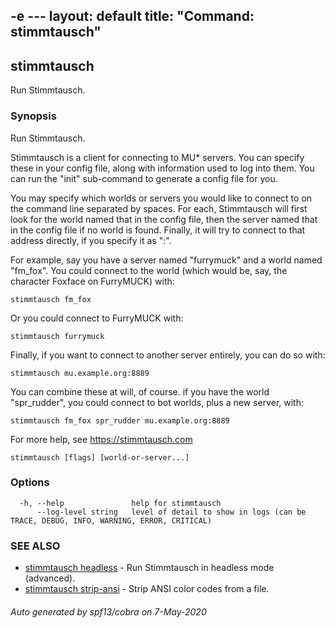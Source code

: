 -e ---
layout: default
title: "Command: stimmtausch"
---


## stimmtausch

Run Stimmtausch.

### Synopsis

Run Stimmtausch.
	
Stimmtausch is a client for connecting to MU* servers. You can specify these in
your config file, along with information used to log into them. You can run the
"init" sub-command to generate a config file for you.

You may specify which worlds or servers you would like to connect to on the
command line separated by spaces. For each, Stimmtausch will first look for the
world named that in the config file, then the server named that in the config
file if no world is found. Finally, it will try to connect to that address
directly, if you specify it as "<host>:<port>".

For example, say you have a server named "furrymuck" and a world named "fm_fox".
You could connect to the world (which would be, say, the character Foxface on
FurryMUCK) with:

    stimmtausch fm_fox
	
Or you could connect to FurryMUCK with:

    stimmtausch furrymuck
	
Finally, if you want to connect to another server entirely, you can do so with:

    stimmtausch mu.example.org:8889
	
You can combine these at will, of course. if you have the world "spr_rudder",
you could connect to bot worlds, plus a new server, with:

    stimmtausch fm_fox spr_rudder mu.example.org:8889
	
For more help, see https://stimmtausch.com

```
stimmtausch [flags] [world-or-server...]
```

### Options

```
  -h, --help               help for stimmtausch
      --log-level string   level of detail to show in logs (can be TRACE, DEBUG, INFO, WARNING, ERROR, CRITICAL)
```

### SEE ALSO

* [stimmtausch headless](stimmtausch_headless.md)	 - Run Stimmtausch in headless mode (advanced).
* [stimmtausch strip-ansi](stimmtausch_strip-ansi.md)	 - Strip ANSI color codes from a file.

###### Auto generated by spf13/cobra on 7-May-2020
